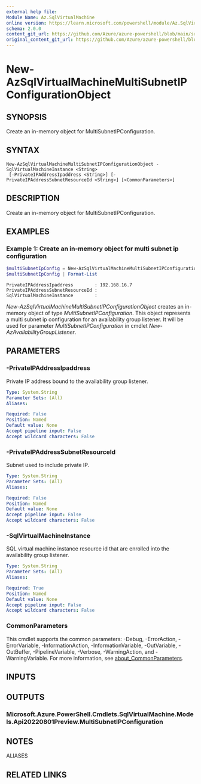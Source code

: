 ```yaml
---
external help file: 
Module Name: Az.SqlVirtualMachine
online version: https://learn.microsoft.com/powershell/module/Az.SqlVirtualMachine/new-AzSqlVirtualMachineMultiSubnetIPConfigurationObject
schema: 2.0.0
content_git_url: https://github.com/Azure/azure-powershell/blob/main/src/SqlVirtualMachine/help/New-AzSqlVirtualMachineMultiSubnetIPConfigurationObject.md
original_content_git_url: https://github.com/Azure/azure-powershell/blob/main/src/SqlVirtualMachine/help/New-AzSqlVirtualMachineMultiSubnetIPConfigurationObject.md
---
```


# New-AzSqlVirtualMachineMultiSubnetIPConfigurationObject

## SYNOPSIS
Create an in-memory object for MultiSubnetIPConfiguration.

## SYNTAX

```
New-AzSqlVirtualMachineMultiSubnetIPConfigurationObject -SqlVirtualMachineInstance <String>
 [-PrivateIPAddressIpaddress <String>] [-PrivateIPAddressSubnetResourceId <String>] [<CommonParameters>]
```

## DESCRIPTION
Create an in-memory object for MultiSubnetIPConfiguration.

## EXAMPLES

### Example 1: Create an in-memory object for multi subnet ip configuration
```powershell
$multiSubnetIpConfig = New-AzSqlVirtualMachineMultiSubnetIPConfigurationObject -PrivateIPAddressSubnetResourceId $SubnetId -PrivateIPAddressIpaddress $IPAddress -SqlVirtualMachineInstance $SqlVMResourceId
$multiSubnetIpConfig | Format-List
```

```output
PrivateIPAddressIpaddress        : 192.168.16.7
PrivateIPAddressSubnetResourceId : 
SqlVirtualMachineInstance        : 
```

*New-AzSqlVirtualMachineMultiSubnetIPConfigurationObject* creates an in-memory object of type *MultiSubnetIPConfiguration*.
This object represents a multi subnet ip configuration for an availability group listener.
It will be used for parameter *MultiSubnetIPConfiguration* in cmdlet *New-AzAvailabilityGroupListener*.

## PARAMETERS

### -PrivateIPAddressIpaddress
Private IP address bound to the availability group listener.

```yaml
Type: System.String
Parameter Sets: (All)
Aliases:

Required: False
Position: Named
Default value: None
Accept pipeline input: False
Accept wildcard characters: False
```

### -PrivateIPAddressSubnetResourceId
Subnet used to include private IP.

```yaml
Type: System.String
Parameter Sets: (All)
Aliases:

Required: False
Position: Named
Default value: None
Accept pipeline input: False
Accept wildcard characters: False
```

### -SqlVirtualMachineInstance
SQL virtual machine instance resource id that are enrolled into the availability group listener.

```yaml
Type: System.String
Parameter Sets: (All)
Aliases:

Required: True
Position: Named
Default value: None
Accept pipeline input: False
Accept wildcard characters: False
```

### CommonParameters
This cmdlet supports the common parameters: -Debug, -ErrorAction, -ErrorVariable, -InformationAction, -InformationVariable, -OutVariable, -OutBuffer, -PipelineVariable, -Verbose, -WarningAction, and -WarningVariable. For more information, see [about_CommonParameters](http://go.microsoft.com/fwlink/?LinkID=113216).

## INPUTS

## OUTPUTS

### Microsoft.Azure.PowerShell.Cmdlets.SqlVirtualMachine.Models.Api20220801Preview.MultiSubnetIPConfiguration

## NOTES

ALIASES

## RELATED LINKS

